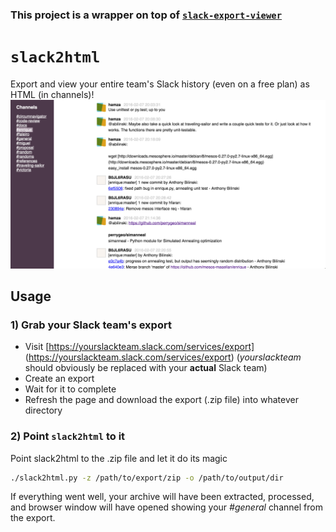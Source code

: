 ### This project is a wrapper on top of [`slack-export-viewer`](https://github.com/hfaran/slack-export-viewer)

# `slack2html`

Export and view your entire team's Slack history (even on a free plan)
as HTML (in channels)!
![Preview](screenshot.png)

## Usage

### 1) Grab your Slack team's export

* Visit [https://yourslackteam.slack.com/services/export]
(https://yourslackteam.slack.com/services/export) (*yourslackteam* should obviously be replaced with your **actual** Slack team)
* Create an export
* Wait for it to complete
* Refresh the page and download the export (.zip file) into whatever directory

### 2) Point `slack2html` to it

Point slack2html to the .zip file and let it do its magic

```bash
./slack2html.py -z /path/to/export/zip -o /path/to/output/dir
```

If everything went well, your archive will have been extracted, processed, and browser window will have opened showing your *#general* channel from the export.
